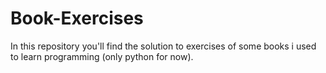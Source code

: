 # Book-Exercises
In this repository you'll find the solution to exercises of some books i used to learn programming (only python for now).
